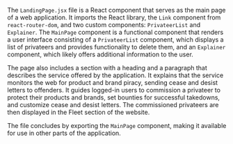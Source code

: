 The `LandingPage.jsx` file is a React component that serves as the main page of a web application. It imports the React library, the `Link` component from `react-router-dom`, and two custom components: `PrivateerList` and `Explainer`. The `MainPage` component is a functional component that renders a user interface consisting of a `PrivateerList` component, which displays a list of privateers and provides functionality to delete them, and an `Explainer` component, which likely offers additional information to the user.

The page also includes a section with a heading and a paragraph that describes the service offered by the application. It explains that the service monitors the web for product and brand piracy, sending cease and desist letters to offenders. It guides logged-in users to commission a privateer to protect their products and brands, set bounties for successful takedowns, and customize cease and desist letters. The commissioned privateers are then displayed in the Fleet section of the website.

The file concludes by exporting the `MainPage` component, making it available for use in other parts of the application.